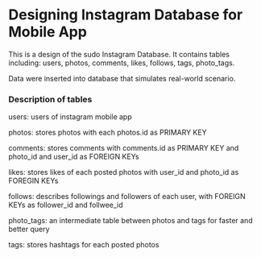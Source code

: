 # Designing Instagram Database for Mobile App

This is a design of the sudo Instagram Database. It contains tables including: users, photos, comments, likes, follows, tags, photo_tags.

Data were inserted into database that simulates real-world scenario.

### Description of tables

users: users of instagram mobile app

photos: stores photos with each photos.id as PRIMARY KEY

comments: stores comments with comments.id as PRIMARY KEY and photo_id and user_id as FOREIGN KEYs

likes: stores likes of each posted photos with user_id and photo_id as FOREGIN KEYs

follows: describes followings and followers of each user, with FOREIGN KEYs as follower_id and follwee_id

photo_tags: an intermediate table between photos and tags for faster and better query

tags: stores hashtags for each posted photos  
